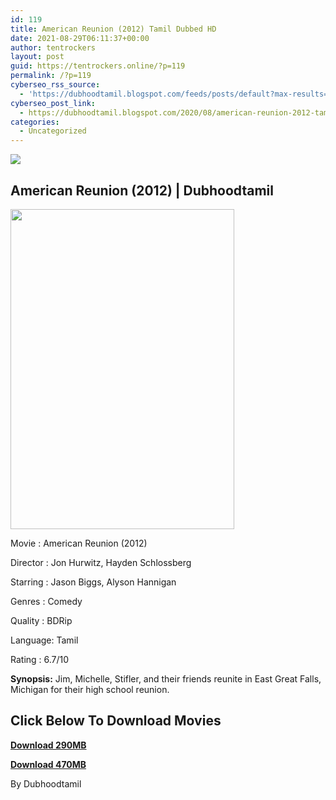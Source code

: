 ```yaml
---
id: 119
title: American Reunion (2012) Tamil Dubbed HD
date: 2021-08-29T06:11:37+00:00
author: tentrockers
layout: post
guid: https://tentrockers.online/?p=119
permalink: /?p=119
cyberseo_rss_source:
  - 'https://dubhoodtamil.blogspot.com/feeds/posts/default?max-results=150&start-index=151'
cyberseo_post_link:
  - https://dubhoodtamil.blogspot.com/2020/08/american-reunion-2012-tamil-dubbed-hd.html
categories:
  - Uncategorized
---
```

<div class="media_block">
  <img src="https://1.bp.blogspot.com/-C9AM5e_yWOU/XzvRJSCIbDI/AAAAAAAABCk/etvz_gJzy_sHps8742t3X88etxfWu1GEACLcBGAsYHQ/s72-w358-h512-c/images%2B%252829%2529.jpeg" class="media_thumbnail" />
</div>

## <span><span>American Reunion (2012) | Dubhoodtamil</span></span>

<div class="separator">
  <a href="https://1.bp.blogspot.com/-C9AM5e_yWOU/XzvRJSCIbDI/AAAAAAAABCk/etvz_gJzy_sHps8742t3X88etxfWu1GEACLcBGAsYHQ/s661/images%2B%252829%2529.jpeg"><img loading="lazy" border="0" data-original-height="661" data-original-width="464" height="512" src="https://1.bp.blogspot.com/-C9AM5e_yWOU/XzvRJSCIbDI/AAAAAAAABCk/etvz_gJzy_sHps8742t3X88etxfWu1GEACLcBGAsYHQ/w358-h512/images%2B%252829%2529.jpeg" width="358" /></a>
</div>

Movie	<span></span>:	<span></span>American Reunion (2012)

Director	<span></span>:	<span></span>Jon Hurwitz, Hayden Schlossberg

Starring	<span></span>:	<span></span>Jason Biggs, Alyson Hannigan

Genres	<span></span>:	<span></span>Comedy&nbsp;

Quality	<span></span>:	<span></span>BDRip&nbsp;

Language:	<span></span>Tamil&nbsp;

Rating	<span></span>:	<span></span>6.7/10

**Synopsis:** Jim, Michelle, Stifler, and their friends reunite in East Great Falls, Michigan for their high school reunion.

## <span><b>Click Below To Download Movies</b></span>

<span><b><a href="https://oncehelp.com/reunion-1" target="_blank" rel="noopener">Download 290MB</a></b></span>

<span><b><a href="https://oncehelp.com/reunion-2" target="_blank" rel="noopener">Download 470MB</a></b></span>

By Dubhoodtamil